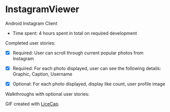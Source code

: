 InstagramViewer
===============

Android Instagram Client

- Time spent: 4 hours spent in total on required development

Completed user stories: 

- [x] Required: User can scroll through current popular photos from Instagram
- [x] Required: For each photo displayed, user can see the following details: Graphic, Caption, Username
- [x] Optional: For each photo displayed, display like count, user profile image


Walkthroughs with optional user stories:

<!-- ![Optional Features Video Walkthrough](simple_todo_demo_3.gif) -->

GIF created with [LiceCap](http://www.cockos.com/licecap/).


